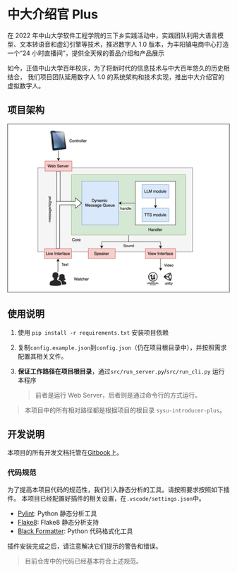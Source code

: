 # 中大介绍官 Plus

在 2022 年中山大学软件工程学院的三下乡实践活动中，实践团队利用大语言模型、文本转语音和虚幻引擎等技术，推迟数字人 1.0 版本，为丰阳镇电商中心打造一个“24 小时直播间”，提供全天候的善品介绍和产品展示

如今，正值中山大学百年校庆，为了将新时代的信息技术与中大百年悠久的历史相结合，
我们项目团队延用数字人 1.0 的系统架构和技术实现，推出中大介绍官的虚拟数字人。

## 项目架构

![项目架构](./img/basic_structure.svg)

## 使用说明

1. 使用 `pip install -r requirements.txt` 安装项目依赖
2. 复制`config.example.json`到`config.json`（仍在项目根目录中），并按照需求配置其相关文件。
3. **保证工作路径在项目根目录**，通过`src/run_server.py`/`src/run_cli.py` 运行本程序

    > 前者是运行 Web Server，后者则是通过命令行的方式运行。

> 本项目中的所有相对路径都是根据项目的根目录 `sysu-introducer-plus`。

## 开发说明

本项目的所有开发文档托管在[Gitbook](https://fucloud.gitbook.io/sysu-introducer)上。

### 代码规范

为了提高本项目代码的规范性，我们引入静态分析的工具。请按照要求按照如下插件。
本项目已经配置好插件的相关设置，在`.vscode/settings.json`中。

-   [Pylint](https://marketplace.visualstudio.com/items?itemName=ms-python.pylint): Python 静态分析工具
-   [Flake8](https://marketplace.visualstudio.com/items?itemName=ms-python.flake8): Flake8 静态分析支持
-   [Black Formatter](https://marketplace.visualstudio.com/items?itemName=ms-python.black-formatter): Python 代码格式化工具

插件安装完成之后，请注意解决它们提示的警告和错误。

> 目前仓库中的代码已经基本符合上述规范。

